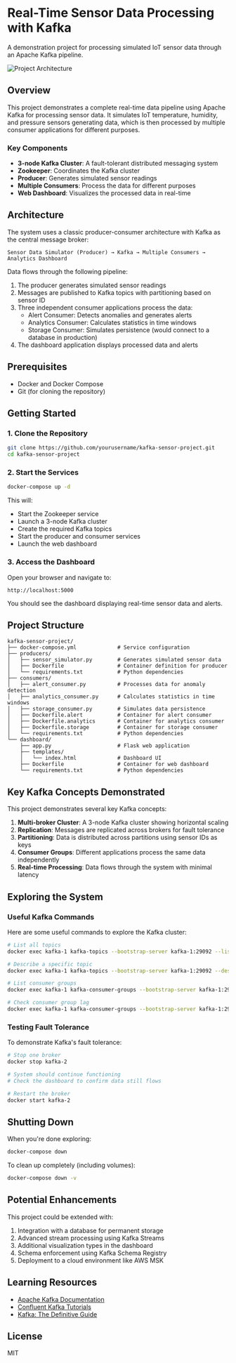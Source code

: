 # Real-Time Sensor Data Processing with Kafka

A demonstration project for processing simulated IoT sensor data through an Apache Kafka pipeline.

![Project Architecture](https://via.placeholder.com/800x400?text=Kafka+Sensor+Project+Architecture)

## Overview

This project demonstrates a complete real-time data pipeline using Apache Kafka for processing sensor data. It simulates IoT temperature, humidity, and pressure sensors generating data, which is then processed by multiple consumer applications for different purposes.

### Key Components

- **3-node Kafka Cluster**: A fault-tolerant distributed messaging system
- **Zookeeper**: Coordinates the Kafka cluster
- **Producer**: Generates simulated sensor readings
- **Multiple Consumers**: Process the data for different purposes
- **Web Dashboard**: Visualizes the processed data in real-time

## Architecture

The system uses a classic producer-consumer architecture with Kafka as the central message broker:

```
Sensor Data Simulator (Producer) → Kafka → Multiple Consumers → Analytics Dashboard
```

Data flows through the following pipeline:
1. The producer generates simulated sensor readings
2. Messages are published to Kafka topics with partitioning based on sensor ID
3. Three independent consumer applications process the data:
   - Alert Consumer: Detects anomalies and generates alerts
   - Analytics Consumer: Calculates statistics in time windows
   - Storage Consumer: Simulates persistence (would connect to a database in production)
4. The dashboard application displays processed data and alerts

## Prerequisites

- Docker and Docker Compose
- Git (for cloning the repository)

## Getting Started

### 1. Clone the Repository

```bash
git clone https://github.com/yourusername/kafka-sensor-project.git
cd kafka-sensor-project
```

### 2. Start the Services

```bash
docker-compose up -d
```

This will:
- Start the Zookeeper service
- Launch a 3-node Kafka cluster
- Create the required Kafka topics
- Start the producer and consumer services
- Launch the web dashboard

### 3. Access the Dashboard

Open your browser and navigate to:

```
http://localhost:5000
```

You should see the dashboard displaying real-time sensor data and alerts.

## Project Structure

```
kafka-sensor-project/
├── docker-compose.yml             # Service configuration
├── producers/
│   ├── sensor_simulator.py        # Generates simulated sensor data
│   ├── Dockerfile                 # Container definition for producer
│   └── requirements.txt           # Python dependencies
├── consumers/
│   ├── alert_consumer.py          # Processes data for anomaly detection
│   ├── analytics_consumer.py      # Calculates statistics in time windows
│   ├── storage_consumer.py        # Simulates data persistence
│   ├── Dockerfile.alert           # Container for alert consumer
│   ├── Dockerfile.analytics       # Container for analytics consumer
│   ├── Dockerfile.storage         # Container for storage consumer
│   └── requirements.txt           # Python dependencies
└── dashboard/
    ├── app.py                     # Flask web application
    ├── templates/
    │   └── index.html             # Dashboard UI
    ├── Dockerfile                 # Container for web dashboard
    └── requirements.txt           # Python dependencies
```

## Key Kafka Concepts Demonstrated

This project demonstrates several key Kafka concepts:

1. **Multi-broker Cluster**: A 3-node Kafka cluster showing horizontal scaling
2. **Replication**: Messages are replicated across brokers for fault tolerance
3. **Partitioning**: Data is distributed across partitions using sensor IDs as keys
4. **Consumer Groups**: Different applications process the same data independently
5. **Real-time Processing**: Data flows through the system with minimal latency

## Exploring the System

### Useful Kafka Commands

Here are some useful commands to explore the Kafka cluster:

```bash
# List all topics
docker exec kafka-1 kafka-topics --bootstrap-server kafka-1:29092 --list

# Describe a specific topic
docker exec kafka-1 kafka-topics --bootstrap-server kafka-1:29092 --describe --topic sensor_data

# List consumer groups
docker exec kafka-1 kafka-consumer-groups --bootstrap-server kafka-1:29092 --list

# Check consumer group lag
docker exec kafka-1 kafka-consumer-groups --bootstrap-server kafka-1:29092 --describe --group alert-group
```

### Testing Fault Tolerance

To demonstrate Kafka's fault tolerance:

```bash
# Stop one broker
docker stop kafka-2

# System should continue functioning
# Check the dashboard to confirm data still flows

# Restart the broker
docker start kafka-2
```

## Shutting Down

When you're done exploring:

```bash
docker-compose down
```

To clean up completely (including volumes):

```bash
docker-compose down -v
```

## Potential Enhancements

This project could be extended with:

1. Integration with a database for permanent storage
2. Advanced stream processing using Kafka Streams
3. Additional visualization types in the dashboard
4. Schema enforcement using Kafka Schema Registry
5. Deployment to a cloud environment like AWS MSK

## Learning Resources

- [Apache Kafka Documentation](https://kafka.apache.org/documentation/)
- [Confluent Kafka Tutorials](https://kafka-tutorials.confluent.io/)
- [Kafka: The Definitive Guide](https://www.confluent.io/resources/kafka-the-definitive-guide/)

## License

MIT
